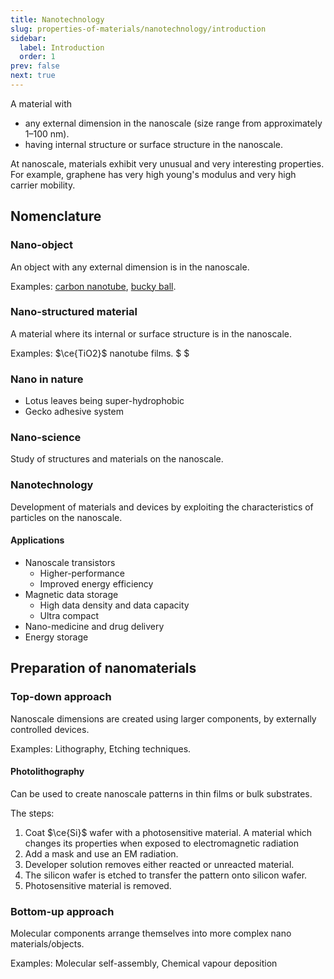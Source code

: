 ```yaml
---
title: Nanotechnology
slug: properties-of-materials/nanotechnology/introduction
sidebar:
  label: Introduction
  order: 1
prev: false
next: true
---
```


A material with

- any external dimension in the nanoscale (size range from approximately
  $1 – 100\text{ nm}$).
- having internal structure or surface structure in the nanoscale.

At nanoscale, materials exhibit very unusual and very interesting properties.
For example, graphene has very high young's modulus and very high carrier
mobility.

## Nomenclature

### Nano-object

An object with any external dimension is in the nanoscale.

Examples:
[carbon nanotube](/properties-of-materials/nanotechnology/carbon-nanotubes),
[bucky ball](/properties-of-materials/basics/allotropy/#buckminsterfullerene).

### Nano-structured material

A material where its internal or surface structure is in the nanoscale.

Examples: $\ce{TiO2}$ nanotube films. $ $

### Nano in nature

- Lotus leaves being super-hydrophobic
- Gecko adhesive system

### Nano-science

Study of structures and materials on the nanoscale.

### Nanotechnology

Development of materials and devices by exploiting the characteristics of
particles on the nanoscale.

#### Applications

- Nanoscale transistors
  - Higher-performance
  - Improved energy efficiency
- Magnetic data storage
  - High data density and data capacity
  - Ultra compact
- Nano-medicine and drug delivery
- Energy storage

## Preparation of nanomaterials

### Top-down approach

Nanoscale dimensions are created using larger components, by externally
controlled devices.

Examples: Lithography, Etching techniques.

#### Photolithography

Can be used to create nanoscale patterns in thin films or bulk substrates.

The steps:

1. Coat $\ce{Si}$ wafer with a photosensitive material. A material which changes
   its properties when exposed to electromagnetic radiation
2. Add a mask and use an EM radiation.
3. Developer solution removes either reacted or unreacted material.
4. The silicon wafer is etched to transfer the pattern onto silicon wafer.
5. Photosensitive material is removed.

### Bottom-up approach

Molecular components arrange themselves into more complex nano
materials/objects.

Examples: Molecular self-assembly, Chemical vapour deposition
